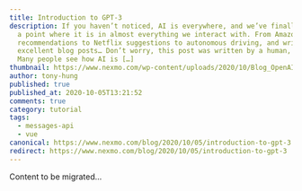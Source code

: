 ```yaml
---
title: Introduction to GPT-3
description: If you haven’t noticed, AI is everywhere, and we’ve finally come to
  a point where it is in almost everything we interact with. From Amazon product
  recommendations to Netflix suggestions to autonomous driving, and writing
  excellent blog posts… Don’t worry, this post was written by a human, for now.
  Many people see how AI is […]
thumbnail: https://www.nexmo.com/wp-content/uploads/2020/10/Blog_OpenAI_GPT-3_1200x600.png
author: tony-hung
published: true
published_at: 2020-10-05T13:21:52
comments: true
category: tutorial
tags: 
  - messages-api
  - vue
canonical: https://www.nexmo.com/blog/2020/10/05/introduction-to-gpt-3
redirect: https://www.nexmo.com/blog/2020/10/05/introduction-to-gpt-3
---
```

Content to be migrated...
